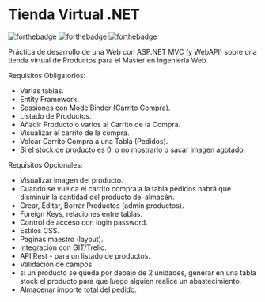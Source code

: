 # Tienda Virtual .NET

[![forthebadge](https://forthebadge.com/images/badges/built-with-love.svg)](https://forthebadge.com)    [![forthebadge](https://forthebadge.com/images/badges/contains-tasty-spaghetti-code.svg)](https://forthebadge.com)  [![forthebadge](https://forthebadge.com/images/badges/gluten-free.svg)](https://forthebadge.com)

Práctica de desarrollo de una Web con ASP.NET MVC (y WebAPI) sobre una tienda virtual de Productos para el Master en Ingeniería Web.


Requisitos Obligatorios:
- Varias tablas.
- Entity Framework.
- Sessiones con ModelBinder (Carrito Compra).
- Listado de Productos.
- Añadir Producto o varios al Carrito de la Compra.
- Visualizar el carrito de la compra.
- Volcar Carrito Compra a una Tabla (Pedidos).
- Si el stock de producto es 0, o no mostrarlo o sacar imagen agotado.


Requisitos Opcionales:
- Visualizar imagen del producto.
- Cuando se vuelca el carrito compra a la tabla pedidos habrá que disminuir la cantidad del producto del almacén.
- Crear, Editar, Borrar Productos (admin productos).
- Foreign Keys, relaciones entre tablas.
- Control de acceso con login password.
- Estilos CSS.
- Paginas maestro (layout).
- Integración con GIT/Trello.
- API Rest - para un listado de productos.
- Validación de campos.
- si un producto se queda por debajo de 2 unidades, generar en una tabla stock el producto para que luego alguien realice un abastecimiento.
- Almacenar importe total del pedido.

